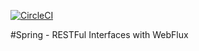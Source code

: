 [![CircleCI](https://circleci.com/gh/yipson/spring5-webflux-rest/tree/master.svg?style=svg)](https://circleci.com/gh/yipson/spring5-webflux-rest/tree/master)

#Spring - RESTFul Interfaces with WebFlux
